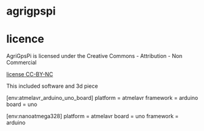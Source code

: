 # agrigpspi

# licence

AgriGpsPi is licensed under the Creative Commons - Attribution - Non Commercial

[license CC-BY-NC](https://creativecommons.org/licenses/by-nc/3.0/fr/)

This included software and 3d piece



[env:atmelavr_arduino_uno_board]
platform = atmelavr
framework = arduino
board = uno

[env:nanoatmega328]
platform = atmelavr
board = uno
framework = arduino